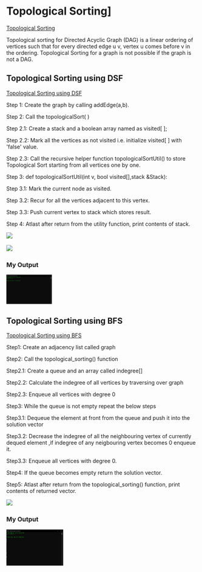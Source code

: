 
# Topological Sorting]
[Topological Sorting](https://www.geeksforgeeks.org/all-topological-sorts-of-a-directed-acyclic-graph/)

Topological sorting for Directed Acyclic Graph (DAG) is a linear ordering of vertices such that for every directed edge u v, vertex u comes before v in the ordering. Topological Sorting for a graph is not possible if the graph is not a DAG.

## Topological Sorting using DSF
[Topological Sorting using DSF](https://www.geeksforgeeks.org/topological-sorting/)


Step 1: Create the graph by calling addEdge(a,b).

Step 2: Call the topologicalSort( )

Step 2.1: Create a stack and a boolean array named as visited[ ];

Step 2.2: Mark all the vertices as not visited i.e. initialize visited[ ] with 'false' value.

Step 2.3: Call the recursive helper function topologicalSortUtil() to store Topological Sort starting from all vertices one by one.

Step 3: def topologicalSortUtil(int v, bool visited[],stack<int> &Stack):

Step 3.1: Mark the current node as visited.

Step 3.2: Recur for all the vertices adjacent to this vertex.

Step 3.3: Push current vertex to stack which stores result.

Step 4: Atlast after return from the utility function, print contents of stack.

![](https://iq.opengenus.org/content/images/2019/04/topological_sort.jpg)

![](https://iq.opengenus.org/content/images/2019/04/st-1.PNG)

### My Output 
 <img src="image/TS_DFS.png" width="120">


## Topological Sorting using BFS

[Topological Sorting using BFS](https://www.geeksforgeeks.org/topological-sorting-indegree-based-solution/?ref=lbp)

Step1: Create an adjacency list called graph

Step2: Call the topological_sorting() function

Step2.1: Create a queue and an array called indegree[]

Step2.2: Calculate the indegree of all vertices by traversing over graph

Step2.3: Enqueue all vertices with degree 0

Step3: While the queue is not empty repeat the below steps

Step3.1: Dequeue the element at front from the queue and push it into the solution vector

Step3.2: Decrease the indegree of all the neighbouring vertex of currently dequed element ,if indegree of any neigbouring vertex becomes 0 enqueue it.

Step3.3: Enqueue all vertices with degree 0.

Step4: If the queue becomes empty return the solution vector.

Step5: Atlast after return from the topological_sorting() function, print contents of returned vector.

![](https://iq.opengenus.org/content/images/2019/04/topological_sort.jpg)

### My Output
<img src="image/TS_BFS.png" width="150">
